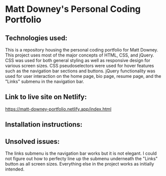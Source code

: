 # Matt Downey's Personal Coding Portfolio

## Technologies used:
This is a repository housing the personal coding portfolio for Matt Downey. This project uses most of the major concepts of HTML, CSS, and jQuery. CSS was used for both general styling as well as responsive design for various screen sizes. CSS pseudoselectors were used for hover features such as the navigation bar sections and buttons. jQuery functionality was used for user interaction on the home page, bio page, resume page, and the "Links" submenu in the navigation bar.

## Link to live site on Netlify:
https://matt-downey-portfolio.netlify.app/index.html

## Installation instructions:


## Unsolved issues:
The links submenu is the navigation bar works but it is not elegant. I could not figure out how to perfecty line up the submenu underneath the "Links" button as all screen sizes. Everything else in the project works as initially intended.
